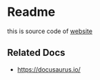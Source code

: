# Readme
this is source code of [website](https://josudoey.github.io/)

## Related Docs
- https://docusaurus.io/
